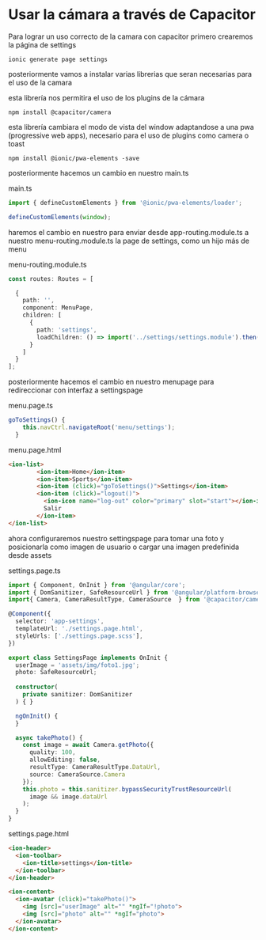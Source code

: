 # Usar la cámara a través de Capacitor

Para lograr un uso correcto de la camara con capacitor primero crearemos la página de settings 

```
ionic generate page settings
```

posteriormente vamos a instalar varias librerias que seran necesarias para el uso de la camara 

esta librería nos permitira el uso de los plugins de la cámara
```
npm install @capacitor/camera
```

esta librería cambiara el modo de vista del window adaptandose a una pwa (progressive web apps), necesario para el uso de plugins como camera o toast
```
npm install @ionic/pwa-elements -save
```

posteriormente hacemos un cambio en nuestro main.ts

main.ts
```ts
import { defineCustomElements } from '@ionic/pwa-elements/loader';

defineCustomElements(window);
```

haremos el cambio en nuestro para enviar desde app-routing.module.ts a nuestro menu-routing.module.ts la page de settings, como un hijo más de menu

menu-routing.module.ts
```ts
const routes: Routes = [

  {
    path: '',
    component: MenuPage,
    children: [
      {
        path: 'settings',
        loadChildren: () => import('../settings/settings.module').then( m => m.SettingsPageModule)
      }
    ]
  }
];
```

posteriormente hacemos el cambio en nuestro menupage para redireccionar con interfaz a settingspage

menu.page.ts
```ts
goToSettings() {
    this.navCtrl.navigateRoot('menu/settings');
  }
```

menu.page.html
```html
<ion-list>
        <ion-item>Home</ion-item>
        <ion-item>Sports</ion-item>
        <ion-item (click)="goToSettings()">Settings</ion-item>
        <ion-item (click)="logout()">
          <ion-icon name="log-out" color="primary" slot="start"></ion-icon>
          Salir 
        </ion-item>
</ion-list>
```

ahora configuraremos nuestro settingspage para tomar una foto y posicionarla como imagen de usuario o cargar una imagen predefinida desde assets

settings.page.ts
```ts
import { Component, OnInit } from '@angular/core';
import { DomSanitizer, SafeResourceUrl } from '@angular/platform-browser';
import{ Camera, CameraResultType, CameraSource  } from '@capacitor/camera';

@Component({
  selector: 'app-settings',
  templateUrl: './settings.page.html',
  styleUrls: ['./settings.page.scss'],
})

export class SettingsPage implements OnInit {
  userImage = 'assets/img/foto1.jpg';
  photo: SafeResourceUrl;
  
  constructor(
    private sanitizer: DomSanitizer
  ) { }

  ngOnInit() {
  }

  async takePhoto() {
    const image = await Camera.getPhoto({
      quality: 100,
      allowEditing: false,
      resultType: CameraResultType.DataUrl,
      source: CameraSource.Camera
    });
    this.photo = this.sanitizer.bypassSecurityTrustResourceUrl(
      image && image.dataUrl
    );
  }
}
```

settings.page.html
```html
<ion-header>
  <ion-toolbar>
    <ion-title>settings</ion-title>
  </ion-toolbar>
</ion-header>

<ion-content>
  <ion-avatar (click)="takePhoto()">
    <img [src]="userImage" alt="" *ngIf="!photo">
    <img [src]="photo" alt="" *ngIf="photo">
  </ion-avatar>
</ion-content>
```